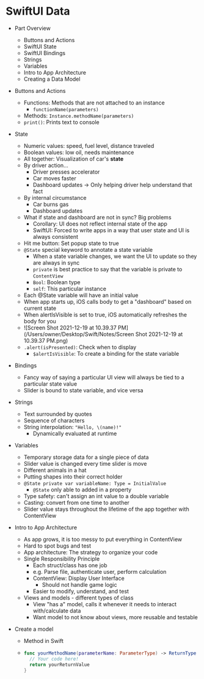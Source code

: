 # SwiftUI Data

- Part Overview
  - Buttons and Actions
  - SwiftUI State
  - SwiftUI Bindings
  - Strings
  - Variables
  - Intro to App Architecture
  - Creating a Data Model
  
- Buttons and Actions
  - Functions: Methods that are not attached to an instance
    - `functionName(parameters)`
  - Methods: `Instance.methodName(parameters)`
  - `print()`: Prints text to console
  
- State
  - Numeric values: speed, fuel level, distance traveled
  - Boolean values: low oil, needs maintenance
  - All together: Visualization of car's **state**
  - By driver action...
    - Driver presses accelerator
    - Car moves faster
    - Dashboard updates -> Only helping driver help understand that fact
  - By internal circumstance
    - Car burns gas
    - Dashboard updates
  - What if state and dashboard are not in sync? Big problems
    - Corollary: UI does not reflect internal state of the app
    - SwiftUI: Forced to write apps in a way that user state and UI is always consistent
  - Hit me button: Set popup state to true
  - `@State` special keyword to annotate a state variable
    - When a state variable changes, we want the UI to update so they are always in sync
    - `private` is best practice to say that the variable is private to `ContentView`
    - `Bool`: Boolean type
    - `self`: This particular instance
  - Each @State variable will have an initial value
  - When app starts up, iOS calls body to get a "dashboard" based on current state
  - When alertIsVisible is set to true, iOS automatically refreshes the body for you
  - ![Screen Shot 2021-12-19 at 10.39.37 PM](/Users/owner/Desktop/Swift/Notes/Screen Shot 2021-12-19 at 10.39.37 PM.png)
  - `.alert(isPresented)`: Check when to display
    - `$alertIsVisible`: To create a binding for the state variable
  
- Bindings
  - Fancy way of saying a particular UI view will always be tied to a particular state value
  - Slider is bound to state variable, and vice versa
  
- Strings
  - Text surrounded by quotes
  - Sequence of characters
  - String interpolation: `"Hello, \(name)!"`
    - Dynamically evaluated at runtime
  
- Variables
  - Temporary storage data for a single piece of data
  - Slider value is changed every time slider is move
  - Different animals in a hat
  - Putting shapes into their correct holder
  - `@State private var variableName: Type = InitialValue`
    - `@State` only able to added in a property
  - Type safety: can't assign an int value to a double variable
  - Casting: convert from one time to another
  - Slider value stays throughout the lifetime of the app together with ContentView
  
- Intro to App Architecture
  - As app grows, it is too messy to put everything in ContentView
  - Hard to spot bugs and test
  - App architecture: The strategy to organize your code
  - Single Responsibility Principle
    - Each struct/class has one job
    - e.g. Parse file, authenticate user, perform calculation
    - ContentView: Display User Interface
      - Should not handle game logic
    - Easier to modify, understand, and test
  - Views and models - different types of class
    - View "has a" model, calls it whenever it needs to interact with/calculate data
    - Want model to not know about views, more reusable and testable
  
- Create a model

  - Method in Swift

  - ``` swift
    func yourMethodName(parameterName: ParameterType) -> ReturnType {
      // Your code here!
      return yourReturnValue
    }
    ```